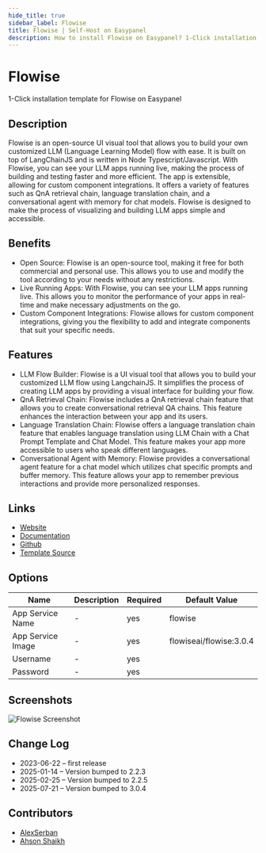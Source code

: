 ```yaml
---
hide_title: true
sidebar_label: Flowise
title: Flowise | Self-Host on Easypanel
description: How to install Flowise on Easypanel? 1-Click installation template for Flowise on Easypanel
---
```


<!-- generated -->

# Flowise

1-Click installation template for Flowise on Easypanel

## Description

Flowise is an open-source UI visual tool that allows you to build your own customized LLM (Language Learning Model) flow with ease. It is built on top of LangChainJS and is written in Node Typescript/Javascript. With Flowise, you can see your LLM apps running live, making the process of building and testing faster and more efficient. The app is extensible, allowing for custom component integrations. It offers a variety of features such as QnA retrieval chain, language translation chain, and a conversational agent with memory for chat models. Flowise is designed to make the process of visualizing and building LLM apps simple and accessible.

## Benefits

- Open Source: Flowise is an open-source tool, making it free for both commercial and personal use. This allows you to use and modify the tool according to your needs without any restrictions.
- Live Running Apps: With Flowise, you can see your LLM apps running live. This allows you to monitor the performance of your apps in real-time and make necessary adjustments on the go.
- Custom Component Integrations: Flowise allows for custom component integrations, giving you the flexibility to add and integrate components that suit your specific needs.

## Features

- LLM Flow Builder: Flowise is a UI visual tool that allows you to build your customized LLM flow using LangchainJS. It simplifies the process of creating LLM apps by providing a visual interface for building your flow.
- QnA Retrieval Chain: Flowise includes a QnA retrieval chain feature that allows you to create conversational retrieval QA chains. This feature enhances the interaction between your app and its users.
- Language Translation Chain: Flowise offers a language translation chain feature that enables language translation using LLM Chain with a Chat Prompt Template and Chat Model. This feature makes your app more accessible to users who speak different languages.
- Conversational Agent with Memory: Flowise provides a conversational agent feature for a chat model which utilizes chat specific prompts and buffer memory. This feature allows your app to remember previous interactions and provide more personalized responses.

## Links

- [Website](https://flowiseai.com)
- [Documentation](https://docs.flowiseai.com)
- [Github](https://github.com/FlowiseAI/Flowise)
- [Template Source](https://github.com/easypanel-io/templates/tree/main/templates/flowise)

## Options

Name | Description | Required | Default Value
-|-|-|-
App Service Name | - | yes | flowise
App Service Image | - | yes | flowiseai/flowise:3.0.4
Username | - | yes | 
Password | - | yes | 

## Screenshots

![Flowise Screenshot](./assets/screenshot.png)

## Change Log

- 2023-06-22 – first release
- 2025-01-14 – Version bumped to 2.2.3
- 2025-02-25 – Version bumped to 2.2.5
- 2025-07-21 – Version bumped to 3.0.4

## Contributors

- [AlexSerban](https://github.com/serban-alexandru)
- [Ahson Shaikh](https://github.com/Ahson-Shaikh)

